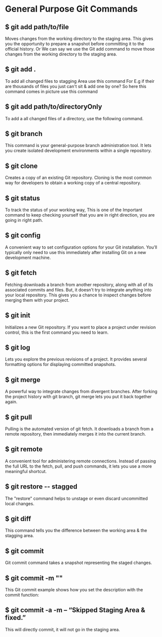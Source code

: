 
# General Purpose Git Commands 

## $ git add path/to/file
Moves changes from the working directory to the staging area. This gives you the opportunity to prepare a snapshot before committing it to the official history.
Or
We can say we use the Git add command to move those changes from the working directory to the staging area.

## $ git add .
To add all changed files to stagging Area use this command For E.g if their are thousands of files you just can't sit & add one by one? So here this command comes in picture use this  command

## $ git add path/to/directoryOnly
To add a all changed files of a directory, use the following command.

## $ git branch
This command is your general-purpose branch administration tool. It lets you create isolated development environments within a single repository.

## $ git clone
Creates a copy of an existing Git repository. Cloning is the most common way for developers to obtain a working copy of a central repository.

## $ git status 
To track the status of your working way, This is one of the Important command to keep checking yourself that you are in right direction, you are going in right path.

## $ git config
A convenient way to set configuration options for your Git installation. You’ll typically only need to use this immediately after installing Git on a new development machine.

## $ git fetch
Fetching downloads a branch from another repository, along with all of its associated commits and files. But, it doesn't try to integrate anything into your local repository. This gives you a chance to inspect changes before merging them with your project.

## $ git init
Initializes a new Git repository. If you want to place a project under revision control, this is the first command you need to learn.

## $ git log
Lets you explore the previous revisions of a project. It provides several formatting options for displaying committed snapshots.

## $ git merge
A powerful way to integrate changes from divergent branches. After forking the project history with git branch, git merge lets you put it back together again.

## $ git pull
Pulling is the automated version of git fetch. It downloads a branch from a remote repository, then immediately merges it into the current branch.

## $ git remote
A convenient tool for administering remote connections. Instead of passing the full URL to the fetch, pull, and push commands, it lets you use a more meaningful shortcut.

## $ git restore -- stagged 
The "restore" command helps to unstage or even discard uncommitted local changes.

## $ git diff
This command tells you the difference between the working  area & the stagging area.


## $ git commit
Git commit command takes a snapshot representing the staged changes.

## $ git commit -m "<message>"
 This Git commit example shows how you set the description with the commit function:

## $ git commit -a -m – “Skipped Staging Area & fixed.”
This will directly commit, it will not go in the staging area.
